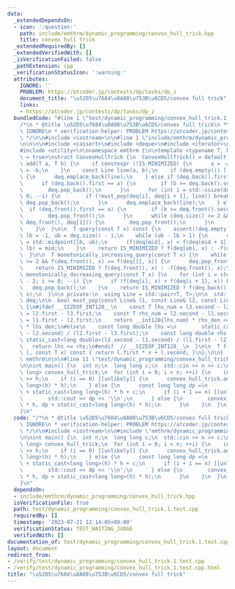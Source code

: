 ```yaml
---
data:
  _extendedDependsOn:
  - icon: ':question:'
    path: include/emthrm/dynamic_programming/convex_hull_trick.hpp
    title: convex hull trick
  _extendedRequiredBy: []
  _extendedVerifiedWith: []
  _isVerificationFailed: false
  _pathExtension: cpp
  _verificationStatusIcon: ':warning:'
  attributes:
    IGNORE: ''
    PROBLEM: https://atcoder.jp/contests/dp/tasks/dp_z
    document_title: "\u52D5\u7684\u8A08\u753B\u6CD5/convex full trick"
    links:
    - https://atcoder.jp/contests/dp/tasks/dp_z
  bundledCode: "#line 1 \"test/dynamic_programming/convex_hull_trick.1.test.cpp\"\n\
    /*\n * @title \u52D5\u7684\u8A08\u753B\u6CD5/convex full trick\n *\n * verification-helper:\
    \ IGNORE\n * verification-helper: PROBLEM https://atcoder.jp/contests/dp/tasks/dp_z\n\
    \ */\n\n#include <iostream>\n\n#line 1 \"include/emthrm/dynamic_programming/convex_hull_trick.hpp\"\
    \n\n\n\n#include <cassert>\n#include <deque>\n#include <iterator>\n#include <numeric>\n\
    #include <utility>\n\nnamespace emthrm {\n\ntemplate <typename T, bool IS_MINIMIZED\
    \ = true>\nstruct ConvexHullTrick {\n  ConvexHullTrick() = default;\n\n  void\
    \ add(T a, T b) {\n    if constexpr (!IS_MINIMIZED) {\n      a = -a;\n      b\
    \ = -b;\n    }\n    const Line line(a, b);\n    if (deq.empty()) [[unlikely]]\
    \ {\n      deq.emplace_back(line);\n    } else if (deq.back().first >= a) {\n\
    \      if (deq.back().first == a) {\n        if (b >= deq.back().second) return;\n\
    \        deq.pop_back();\n      }\n      for (int i = std::ssize(deq) - 2; i >=\
    \ 0; --i) {\n        if (!must_pop(deq[i], deq[i + 1], line)) break;\n       \
    \ deq.pop_back();\n      }\n      deq.emplace_back(line);\n    } else {\n    \
    \  if (deq.front().first == a) {\n        if (b >= deq.front().second) return;\n\
    \        deq.pop_front();\n      }\n      while (deq.size() >= 2 && must_pop(line,\
    \ deq.front(), deq[1])) {\n        deq.pop_front();\n      }\n      deq.emplace_front(line);\n\
    \    }\n  }\n\n  T query(const T x) const {\n    assert(!deq.empty());\n    int\
    \ lb = -1, ub = deq.size() - 1;\n    while (ub - lb > 1) {\n      const int mid\
    \ = std::midpoint(lb, ub);\n      (f(deq[mid], x) < f(deq[mid + 1], x) ? ub :\
    \ lb) = mid;\n    }\n    return IS_MINIMIZED ? f(deq[ub], x) : -f(deq[ub], x);\n\
    \  }\n\n  T monotonically_increasing_query(const T x) {\n    while (deq.size()\
    \ >= 2 && f(deq.front(), x) >= f(deq[1], x)) {\n      deq.pop_front();\n    }\n\
    \    return IS_MINIMIZED ? f(deq.front(), x) : -f(deq.front(), x);\n  }\n\n  T\
    \ monotonically_decreasing_query(const T x) {\n    for (int i = std::ssize(deq)\
    \ - 2; i >= 0; --i) {\n      if (f(deq[i], x) > f(deq[i + 1], x)) break;\n   \
    \   deq.pop_back();\n    }\n    return IS_MINIMIZED ? f(deq.back(), x) : -f(deq.back(),\
    \ x);\n  }\n\n private:\n  using Line = std::pair<T, T>;\n\n  std::deque<Line>\
    \ deq;\n\n  bool must_pop(const Line& l1, const Line& l2, const Line& l3) const\
    \ {\n#ifdef __SIZEOF_INT128__\n    const T lhs_num = l3.second - l2.second, lhs_den\
    \ = l2.first - l3.first;\n    const T rhs_num = l2.second - l1.second, rhs_den\
    \ = l1.first - l2.first;\n    return __int128{lhs_num} * rhs_den <= __int128{rhs_num}\
    \ * lhs_den;\n#else\n    const long double lhs =\n        static_cast<long double>(l3.second\
    \ - l2.second) / (l2.first - l3.first);\n    const long double rhs =\n       \
    \ static_cast<long double>(l2.second - l1.second) / (l1.first - l2.first);\n \
    \   return lhs <= rhs;\n#endif  // __SIZEOF_INT128__\n  }\n\n  T f(const Line&\
    \ l, const T x) const { return l.first * x + l.second; }\n};\n\n}  // namespace\
    \ emthrm\n\n\n#line 11 \"test/dynamic_programming/convex_hull_trick.1.test.cpp\"\
    \n\nint main() {\n  int n;\n  long long c;\n  std::cin >> n >> c;\n  emthrm::ConvexHullTrick<long\
    \ long> convex_hull_trick;\n  for (int i = 0; i < n; ++i) {\n    int h;\n    std::cin\
    \ >> h;\n    if (i == 0) [[unlikely]] {\n      convex_hull_trick.add(-2 * h, static_cast<long\
    \ long>(h) * h);\n    } else {\n      const long long dp =\n          convex_hull_trick.query(h)\
    \ + static_cast<long long>(h) * h + c;\n      if (i + 1 == n) [[unlikely]] {\n\
    \        std::cout << dp << '\\n';\n      } else {\n        convex_hull_trick.add(-2\
    \ * h, dp + static_cast<long long>(h) * h);\n      }\n    }\n  }\n  return 0;\n\
    }\n"
  code: "/*\n * @title \u52D5\u7684\u8A08\u753B\u6CD5/convex full trick\n *\n * verification-helper:\
    \ IGNORE\n * verification-helper: PROBLEM https://atcoder.jp/contests/dp/tasks/dp_z\n\
    \ */\n\n#include <iostream>\n\n#include \"emthrm/dynamic_programming/convex_hull_trick.hpp\"\
    \n\nint main() {\n  int n;\n  long long c;\n  std::cin >> n >> c;\n  emthrm::ConvexHullTrick<long\
    \ long> convex_hull_trick;\n  for (int i = 0; i < n; ++i) {\n    int h;\n    std::cin\
    \ >> h;\n    if (i == 0) [[unlikely]] {\n      convex_hull_trick.add(-2 * h, static_cast<long\
    \ long>(h) * h);\n    } else {\n      const long long dp =\n          convex_hull_trick.query(h)\
    \ + static_cast<long long>(h) * h + c;\n      if (i + 1 == n) [[unlikely]] {\n\
    \        std::cout << dp << '\\n';\n      } else {\n        convex_hull_trick.add(-2\
    \ * h, dp + static_cast<long long>(h) * h);\n      }\n    }\n  }\n  return 0;\n\
    }\n"
  dependsOn:
  - include/emthrm/dynamic_programming/convex_hull_trick.hpp
  isVerificationFile: true
  path: test/dynamic_programming/convex_hull_trick.1.test.cpp
  requiredBy: []
  timestamp: '2023-07-21 12:14:05+09:00'
  verificationStatus: TEST_WAITING_JUDGE
  verifiedWith: []
documentation_of: test/dynamic_programming/convex_hull_trick.1.test.cpp
layout: document
redirect_from:
- /verify/test/dynamic_programming/convex_hull_trick.1.test.cpp
- /verify/test/dynamic_programming/convex_hull_trick.1.test.cpp.html
title: "\u52D5\u7684\u8A08\u753B\u6CD5/convex full trick"
---
```

